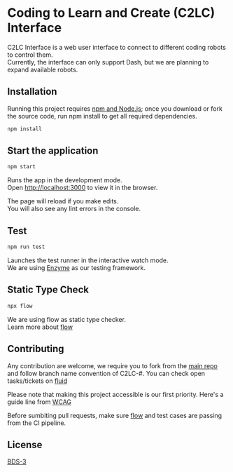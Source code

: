 # Coding to Learn and Create (C2LC) Interface

C2LC Interface is a web user interface to connect to different coding robots to control them.<br>
Currently, the interface can only support Dash, but we are planning to expand available robots.

## Installation

Running this project requires [npm and Node.js](https://www.npmjs.com/get-npm); once you download or fork the source code, run npm install to get all required dependencies.

```bash
npm install
```

## Start the application

```bash
npm start
```

Runs the app in the development mode.<br>
Open [http://localhost:3000](http://localhost:3000) to view it in the browser.

The page will reload if you make edits.<br>
You will also see any lint errors in the console.

## Test

```bash
npm run test
```

Launches the test runner in the interactive watch mode.<br>
We are using [Enzyme](https://airbnb.io/enzyme/) as our testing framework.

## Static Type Check

```bash
npx flow
```

We are using flow as static type checker. <br>
Learn more about [flow](https://flow.org/)

## Contributing

Any contribution are welcome, we require you to fork from the [main repo](https://github.com/codelearncreate/c2lc-coding-environment) and follow branch name convention of C2LC-#. You can check open tasks/tickets on [fluid](https://issues.fluidproject.org/projects/C2LC/issues)

Please note that making this project accessible is our first priority. Here's a guide line from [WCAG](https://www.w3.org/WAI/standards-guidelines/wcag/)

Before sumbiting pull requests, make sure [flow](https://flow.org/) and test cases are passing from the CI pipeline.

## License
[BDS-3](https://github.com/codelearncreate/c2lc-coding-environment/blob/master/LICENSE.txt)

